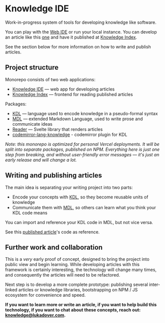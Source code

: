 # Knowledge IDE 
Work-in-progress system of tools for developing knowledge like software.

You can play with the [Web IDE](https://ide.lukadover.com) or run your local instance. You can develop an article like this [one](./https://knowledge.lukadover.com/#reader?repository=https%3A%2F%2Fgithub.com%2Fldover%2Fknowledge-systems) and have it published at [Knowledge Index](https://knowledge.lukadover.com). 

See the section below for more information on how to write and publish articles.

## Project structure
Monorepo consists of two web applications:
* [Knowledge IDE](https://ide.lukadover.com) — web app for developing articles
* [Knowledge Index](https://knowledge.lukadover.com) — frontend for reading published articles

Packages:
* [KDL](./packages/kdl/README.md) — language used to encode knowledge in a pseudo-formal syntax
* [MDL](./packages/mdl/README.md) — extended Markdown Language, used to write prose and communicate ideas
* [Reader](./packages/reader/README.md) — Svelte library that renders articles
* [codemirror-lang-knowledge](./packages/reader/README.md) - codemirror plugin for KDL

*Note: this monorepo is optimized for personal Vercel deployments. It will be split into separate packages, published on NPM. Everything here is just one step from breaking, and without user-friendly error messages — it's just an early release and will change a lot.*

## Writing and publishing articles
The main idea is separating your writing project into two parts:
* Encode your concepts with [KDL](./packages/kdl/README.md), so they become reusable units of knowledge
* Communicate them with [MDL](./packages/mdl/README.md), so others can learn what you think your KDL code means

You can import and reference your KDL code in MDL, but not vice versa.

See this [published article](https://github.com/ldover/knowledge-systems)'s code as reference.

## Further work and collaboration
This is a *very* early proof of concept, designed to bring the project into public view and begin learning. While developing articles with this framework is certainly interesting, the technology will change many times, and consequently the articles will need to be refactored.

Next step is to develop a more complete prototype: publishing several inter-linked articles or knowledge libraries, bootstrapping on NPM / JS ecosystem for convenience and speed. 

**If you want to learn more or write an article, if you want to help build this technology, if you want to chat about these concepts, reach out: knowledge@lukadover.com.**

